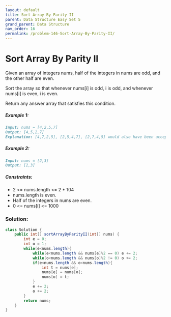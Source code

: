 ```yaml
---
layout: default
title: Sort Array By Parity II
parent: Data Structure Easy Set 5
grand_parent: Data Structure
nav_order: 16
permalink: /problem-146-Sort-Array-By-Parity-II/
---
```

# Sort Array By Parity II

Given an array of integers nums, half of the integers in nums are odd, and the other half are even.

Sort the array so that whenever nums[i] is odd, i is odd, and whenever nums[i] is even, i is even.

Return any answer array that satisfies this condition.

##### Example 1:
```markdown
Input: nums = [4,2,5,7]
Output: [4,5,2,7]
Explanation: [4,7,2,5], [2,5,4,7], [2,7,4,5] would also have been accepted.
```
##### Example 2:
```markdown
Input: nums = [2,3]
Output: [2,3]
```
##### Constraints:
* 2 <= nums.length <= 2 * 104
* nums.length is even.
* Half of the integers in nums are even.
* 0 <= nums[i] <= 1000

### Solution:
```java
class Solution {
    public int[] sortArrayByParityII(int[] nums) {
        int e = 0;
        int o = 1;
        while(e<nums.length){
            while(e<nums.length && nums[e]%2 == 0) e += 2;
            while(o<nums.length && nums[o]%2 != 0) o += 2;
            if(e<nums.length && o<nums.length){
                int t = nums[e];
                nums[e] = nums[o];
                nums[o] = t;
            }
            e += 2;
            o += 2;
        }
        return nums;
    }
}
```